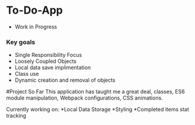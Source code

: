 # To-Do-App
* Work in Progress
### Key goals 
* Single Responsibility Focus
* Loosely Coupled Objects
* Local data save implimentation 
* Class use 
* Dynamic creation and removal of objects

#Project So Far
This application has taught me a great deal, classes, ES6 module manipulation, Webpack configurations, CSS animations.

Currently working on:
*Local Data Storage
*Styling
*Completed items stat tracking
